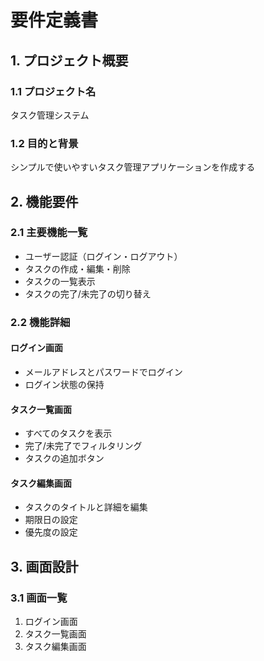 # 要件定義書

## 1. プロジェクト概要
### 1.1 プロジェクト名
タスク管理システム

### 1.2 目的と背景
シンプルで使いやすいタスク管理アプリケーションを作成する

## 2. 機能要件
### 2.1 主要機能一覧
- ユーザー認証（ログイン・ログアウト）
- タスクの作成・編集・削除
- タスクの一覧表示
- タスクの完了/未完了の切り替え

### 2.2 機能詳細
#### ログイン画面
- メールアドレスとパスワードでログイン
- ログイン状態の保持

#### タスク一覧画面
- すべてのタスクを表示
- 完了/未完了でフィルタリング
- タスクの追加ボタン

#### タスク編集画面
- タスクのタイトルと詳細を編集
- 期限日の設定
- 優先度の設定

## 3. 画面設計
### 3.1 画面一覧
1. ログイン画面
2. タスク一覧画面
3. タスク編集画面
